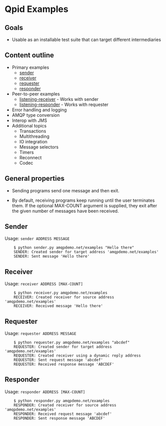 # Qpid Examples

## Goals

- Usable as an installable test suite that can target different
  intermediaries

## Content outline

- Primary examples
  - [sender](#sender)
  - [receiver](#receiver)
  - [requester](#requester)
  - [responder](#responder)
- Peer-to-peer examples
  - [listening-receiver](#listening-receiver) - Works with sender
  - [listening-responder](#listening-responder) - Works with requester
- Error handling and logging
- AMQP type conversion
- Interop with JMS
- Additional topics
  - Transactions
  - Multithreading
  - IO integration
  - Message selectors
  - Timers
  - Reconnect
  - Codec

## General properties

- Sending programs send one message and then exit.

- By default, receiving programs keep running until the user
  terminates them.  If the optional MAX-COUNT argument is supplied,
  they exit after the given number of messages have been received.

## Sender

Usage: `sender ADDRESS MESSAGE`

        $ python sender.py amqpdemo.net/examples "Hello there"
        SENDER: Created sender for target address 'amqpdemo.net/examples'
        SENDER: Sent message 'Hello there'

## Receiver

Usage: `receiver ADDRESS [MAX-COUNT]`

        $ python receiver.py amqpdemo.net/examples
        RECEIVER: Created receiver for source address 'amqpdemo.net/examples'
        RECEIVER: Received message 'Hello there'

## Requester

Usage: `requester ADDRESS MESSAGE`

        $ python requester.py amqpdemo.net/examples "abcdef"
        REQUESTER: Created sender for target address 'amqpdemo.net/examples'
        REQUESTER: Created receiver using a dynamic reply address
        REQUESTER: Sent request message 'abcdef'
        REQUESTER: Received response message 'ABCDEF'

## Responder

Usage: `responder ADDRESS [MAX-COUNT]`

        $ python responder.py amqpdemo.net/examples
        RESPONDER: Created receiver for source address 'amqpdemo.net/examples'
        RESPONDER: Received request message 'abcdef'
        RESPONDER: Sent response message 'ABCDEF'
